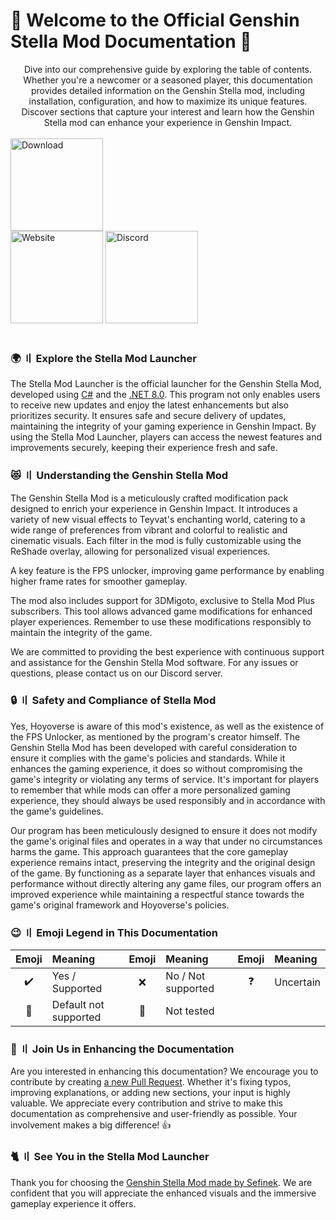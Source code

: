 <!-- [[> SEO
###### Number: 1.1

###### Title: Genshin Stella Mod Documentation: Installation, Features, & Safety
###### Description: Explore our comprehensive Stella Mod documentation for Genshin Impact, covering installation, unique features, safety guidelines, and more. Dive into a detailed guide to enhance your gameplay.
###### Tags: Genshin Stella Mod Documentation, Stella Mod Installation, Genshin Mod Safety, Genshin Impact Mod Features, Customizing Genshin Impact, Game Modding Guides, FPS Unlocker for Genshin, Stella Mod Community Support
###### Canonical: /genshin-impact-reshade/docs?page=introduction
]]> -->

# 🌟 Welcome to the Official Genshin Stella Mod Documentation 🌟
<div align="center">
    Dive into our comprehensive guide by exploring the table of contents.
    Whether you're a newcomer or a seasoned player, this documentation provides detailed information on the Genshin Stella mod, including installation, configuration, and how to maximize its unique features.
    Discover sections that capture your interest and learn how the Genshin Stella mod can enhance your experience in Genshin Impact.
</div>
<br>

<div class="mafumafu-container">
    <div class="top-images">
        <a href="https://sefinek.net/genshin-impact-reshade/download?referrer=introduction" target="_blank" data-bs-toggle="tooltip" title="Download Stella Mod now"><img src="https://sefinek.net/images/stella/mafumafu/download.png" alt="Download" height="148"></a>
    </div>
    <div class="bottom-image">
        <a href="https://stella.sefinek.net" target="_blank" data-bs-toggle="tooltip" title="Official website"><img src="https://sefinek.net/images/stella/mafumafu/website.png" alt="Website" height="148"></a>
        <a href="https://discord.com/invite/k2wfGRq4dT" target="_blank" data-bs-toggle="tooltip" title="Discord server"><img src="https://sefinek.net/images/stella/mafumafu/discord.png" alt="Discord" height="148"></a>
    </div>
</div>
<br>

### 🌍 〢 Explore the Stella Mod Launcher <!-- {#what-is-stella-mod-launcher} -->
The Stella Mod Launcher is the official launcher for the Genshin Stella Mod, developed using [C#](https://learn.microsoft.com/dotnet/csharp) and the [.NET 8.0](https://dotnet.microsoft.com/en-us/download/dotnet/8.0). This program not only enables users to receive new updates and enjoy the latest enhancements but also prioritizes security. It ensures safe and secure delivery of updates, maintaining the integrity of your gaming experience in Genshin Impact. By using the Stella Mod Launcher, players can access the newest features and improvements securely, keeping their experience fresh and safe.

### 😻 〢 Understanding the Genshin Stella Mod <!-- {#what-is-genshin-stella-mod} -->
The Genshin Stella Mod is a meticulously crafted modification pack designed to enrich your experience in Genshin Impact. It introduces a variety of new visual effects to Teyvat's enchanting world, catering to a wide range of preferences from vibrant and colorful to realistic and cinematic visuals.
Each filter in the mod is fully customizable using the ReShade overlay, allowing for personalized visual experiences.

A key feature is the FPS unlocker, improving game performance by enabling higher frame rates for smoother gameplay.

The mod also includes support for 3DMigoto, exclusive to Stella Mod Plus subscribers. This tool allows advanced game modifications for enhanced player experiences. Remember to use these modifications responsibly to maintain the integrity of the game.

We are committed to providing the best experience with continuous support and assistance for the Genshin Stella Mod software. For any issues or questions, please contact us on our Discord server.

### 🔒 〢 Safety and Compliance of Stella Mod <!-- {#is-it-really-safe} -->
Yes, Hoyoverse is aware of this mod's existence, as well as the existence of the FPS Unlocker, as mentioned by the program's creator himself.
The Genshin Stella Mod has been developed with careful consideration to ensure it complies with the game's policies and standards.
While it enhances the gaming experience, it does so without compromising the game's integrity or violating any terms of service.
It's important for players to remember that while mods can offer a more personalized gaming experience, they should always be used responsibly and in accordance with the game's guidelines.

Our program has been meticulously designed to ensure it does not modify the game's original files and operates in a way that under no circumstances harms the game.
This approach guarantees that the core gameplay experience remains intact, preserving the integrity and the original design of the game.
By functioning as a separate layer that enhances visuals and performance without directly altering any game files, our program offers an improved experience while maintaining a respectful stance towards the game's original framework and Hoyoverse's policies.

### 😉 〢 Emoji Legend in This Documentation <!-- {#emoji-legend} -->
| Emoji                         | <div align="left">Meaning</div> | Emoji                        | <div align="left">Meaning</div> | Emoji                       | <div align="left">Meaning</div> |
|-------------------------------|---------------------------------|:-----------------------------|:--------------------------------|:----------------------------|:--------------------------------|
| <div align="center">✔️</div>  | Yes / Supported                 | <div align="center">❌️</div> | No / Not supported              | <div align="center">❓</div> | Uncertain                       |
| <div align="center">🎯️</div> | Default not supported           | <div align="center">🤔</div> | Not tested                      |                             |                                 |

### 🤝 〢 Join Us in Enhancing the Documentation <!-- {#contributing-to-the-documentation} -->
Are you interested in enhancing this documentation? We encourage you to contribute by creating [a new Pull Request](https://github.com/sefinek24/Stella-Mod-Documentation/pulls).
Whether it's fixing typos, improving explanations, or adding new sections, your input is highly valuable.
We appreciate every contribution and strive to make this documentation as comprehensive and user-friendly as possible.
Your involvement makes a big difference! 👍

### 🐈 〢 See You in the Stella Mod Launcher <!-- {#happy-end} -->
Thank you for choosing the [Genshin Stella Mod made by Sefinek](https://sefinek.net/genshin-impact-reshade). We are confident that you will appreciate the enhanced visuals and the immersive gameplay experience it offers.